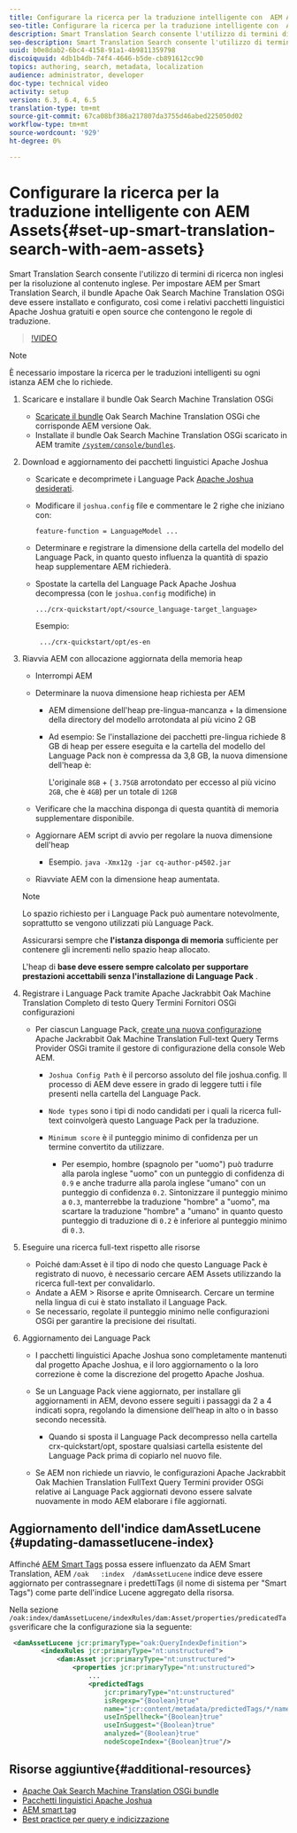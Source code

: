 ```yaml
---
title: Configurare la ricerca per la traduzione intelligente con  AEM Assets
seo-title: Configurare la ricerca per la traduzione intelligente con  AEM Assets
description: Smart Translation Search consente l'utilizzo di termini di ricerca non inglesi per la risoluzione al contenuto inglese. Per impostare AEM per Smart Translation Search, il bundle Apache Oak Search Machine Translation OSGi deve essere installato e configurato, così come i relativi pacchetti linguistici Apache Joshua gratuiti e open source che contengono le regole di traduzione.
seo-description: Smart Translation Search consente l'utilizzo di termini di ricerca non inglesi per la risoluzione al contenuto inglese. Per impostare AEM per Smart Translation Search, il bundle Apache Oak Search Machine Translation OSGi deve essere installato e configurato, così come i relativi pacchetti linguistici Apache Joshua gratuiti e open source che contengono le regole di traduzione.
uuid: b0e8dab2-6bc4-4158-91a1-4b9811359798
discoiquuid: 4db1b4db-74f4-4646-b5de-cb891612cc90
topics: authoring, search, metadata, localization
audience: administrator, developer
doc-type: technical video
activity: setup
version: 6.3, 6.4, 6.5
translation-type: tm+mt
source-git-commit: 67ca08bf386a217807da3755d46abed225050d02
workflow-type: tm+mt
source-wordcount: '929'
ht-degree: 0%

---
```



# Configurare la ricerca per la traduzione intelligente con  AEM Assets{#set-up-smart-translation-search-with-aem-assets}

Smart Translation Search consente l&#39;utilizzo di termini di ricerca non inglesi per la risoluzione al contenuto inglese. Per impostare AEM per Smart Translation Search, il bundle Apache Oak Search Machine Translation OSGi deve essere installato e configurato, così come i relativi pacchetti linguistici Apache Joshua gratuiti e open source che contengono le regole di traduzione.

>[!VIDEO](https://video.tv.adobe.com/v/21291/?quality=9&learn=on)

>[!NOTE]
>
>È necessario impostare la ricerca per le traduzioni intelligenti su ogni istanza AEM che lo richiede.

1. Scaricare e installare il bundle Oak Search Machine Translation OSGi
   * [Scaricate il bundle](https://search.maven.org/#search%7Cgav%7C1%7Cg%3A%22org.apache.jackrabbit%22%20AND%20a%3A%22oak-search-mt%22) Oak Search Machine Translation OSGi che corrisponde AEM versione Oak.
   * Installate il bundle Oak Search Machine Translation OSGi scaricato in AEM tramite [ `/system/console/bundles`](http://localhost:4502/system/console/bundles).

2. Download e aggiornamento dei pacchetti linguistici Apache Joshua
   * Scaricate e decomprimete i Language Pack [Apache Joshua desiderati](https://cwiki.apache.org/confluence/display/JOSHUA/Language+Packs).
   * Modificare il `joshua.config` file e commentare le 2 righe che iniziano con:

      ```
      feature-function = LanguageModel ...
      ```

   * Determinare e registrare la dimensione della cartella del modello del Language Pack, in quanto questo influenza la quantità di spazio heap supplementare AEM richiederà.
   * Spostate la cartella del Language Pack Apache Joshua decompressa (con le `joshua.config` modifiche) in

      ```
      .../crx-quickstart/opt/<source_language-target_language>
      ```

      Esempio:

      ```
       .../crx-quickstart/opt/es-en
      ```

3. Riavvia AEM con allocazione aggiornata della memoria heap
   * Interrompi AEM
   * Determinare la nuova dimensione heap richiesta per AEM

      * AEM dimensione dell&#39;heap pre-lingua-mancanza + la dimensione della directory del modello arrotondata al più vicino 2 GB
      * Ad esempio: Se l&#39;installazione dei pacchetti pre-lingua richiede 8 GB di heap per essere eseguita e la cartella del modello del Language Pack non è compressa da 3,8 GB, la nuova dimensione dell&#39;heap è:

         L&#39;originale `8GB` + ( `3.75GB` arrotondato per eccesso al più vicino `2GB`, che è `4GB`) per un totale di `12GB`
   * Verificare che la macchina disponga di questa quantità di memoria supplementare disponibile.
   * Aggiornare AEM script di avvio per regolare la nuova dimensione dell&#39;heap

      * Esempio. `java -Xmx12g -jar cq-author-p4502.jar`
   * Riavviate AEM con la dimensione heap aumentata.

   >[!NOTE]
   >
   >Lo spazio richiesto per i Language Pack può aumentare notevolmente, soprattutto se vengono utilizzati più Language Pack.
   >
   >
   >Assicurarsi sempre che **l&#39;istanza disponga di memoria** sufficiente per contenere gli incrementi nello spazio heap allocato.
   >
   >
   >L&#39;heap di **base deve essere sempre calcolato per supportare prestazioni accettabili senza l&#39;installazione di Language Pack** .

4. Registrare i Language Pack tramite Apache Jackrabbit Oak Machine Translation Completo di testo Query Termini Fornitori OSGi configurazioni

   * Per ciascun Language Pack, [create una nuova configurazione](http://localhost:4502/system/console/configMgr/org.apache.jackrabbit.oak.plugins.index.mt.MTFulltextQueryTermsProviderFactory) Apache Jackrabbit Oak Machine Translation Full-text Query Terms Provider OSGi tramite il gestore di configurazione della console Web AEM.

      * `Joshua Config Path` è il percorso assoluto del file joshua.config. Il processo di AEM deve essere in grado di leggere tutti i file presenti nella cartella del Language Pack.
      * `Node types` sono i tipi di nodo candidati per i quali la ricerca full-text coinvolgerà questo Language Pack per la traduzione.
      * `Minimum score` è il punteggio minimo di confidenza per un termine convertito da utilizzare.

         * Per esempio, hombre (spagnolo per &quot;uomo&quot;) può tradurre alla parola inglese &quot;uomo&quot; con un punteggio di confidenza di `0.9` e anche tradurre alla parola inglese &quot;umano&quot; con un punteggio di confidenza `0.2`. Sintonizzare il punteggio minimo a `0.3`, manterrebbe la traduzione &quot;hombre&quot; a &quot;uomo&quot;, ma scartare la traduzione &quot;hombre&quot; a &quot;umano&quot; in quanto questo punteggio di traduzione di `0.2` è inferiore al punteggio minimo di `0.3`.

5. Eseguire una ricerca full-text rispetto alle risorse
   * Poiché dam:Asset è il tipo di nodo che questo Language Pack è registrato di nuovo, è necessario cercare  AEM Assets utilizzando la ricerca full-text per convalidarlo.
   * Andate a AEM > Risorse e aprite Omnisearch. Cercare un termine nella lingua di cui è stato installato il Language Pack.
   * Se necessario, regolate il punteggio minimo nelle configurazioni OSGi per garantire la precisione dei risultati.

6. Aggiornamento dei Language Pack
   * I pacchetti linguistici Apache Joshua sono completamente mantenuti dal progetto Apache Joshua, e il loro aggiornamento o la loro correzione è come la discrezione del progetto Apache Joshua.
   * Se un Language Pack viene aggiornato, per installare gli aggiornamenti in AEM, devono essere seguiti i passaggi da 2 a 4 indicati sopra, regolando la dimensione dell&#39;heap in alto o in basso secondo necessità.

      * Quando si sposta il Language Pack decompresso nella cartella crx-quickstart/opt, spostare qualsiasi cartella esistente del Language Pack prima di copiarlo nel nuovo file.
   * Se AEM non richiede un riavvio, le configurazioni Apache Jackrabbit Oak Machien Translation FullText Query Termini provider OSGi relative ai Language Pack aggiornati devono essere salvate nuovamente in modo AEM elaborare i file aggiornati.


## Aggiornamento dell&#39;indice damAssetLucene {#updating-damassetlucene-index}

Affinché [AEM Smart Tags](https://helpx.adobe.com/experience-manager/6-3/assets/using/touch-ui-smart-tags.html) possa essere influenzato da AEM Smart Translation, AEM `/oak   :index  /damAssetLucene` indice deve essere aggiornato per contrassegnare i predettiTags (il nome di sistema per &quot;Smart Tags&quot;) come parte dell&#39;indice Lucene aggregato della risorsa.

Nella sezione `/oak:index/damAssetLucene/indexRules/dam:Asset/properties/predicatedTags`verificare che la configurazione sia la seguente:

```xml
 <damAssetLucene jcr:primaryType="oak:QueryIndexDefinition">
        <indexRules jcr:primaryType="nt:unstructured">
            <dam:Asset jcr:primaryType="nt:unstructured">
                <properties jcr:primaryType="nt:unstructured">
                    ...
                    <predictedTags
                        jcr:primaryType="nt:unstructured"
                        isRegexp="{Boolean}true"
                        name="jcr:content/metadata/predictedTags/*/name"
                        useInSpellheck="{Boolean}true"
                        useInSuggest="{Boolean}true"
                        analyzed="{Boolean}true"
                        nodeScopeIndex="{Boolean}true"/>
```

## Risorse aggiuntive{#additional-resources}

* [Apache Oak Search Machine Translation OSGi bundle](https://search.maven.org/#search%7Cgav%7C1%7Cg%3A%22org.apache.jackrabbit%22%20AND%20a%3A%22oak-search-mt%22)
* [Pacchetti linguistici Apache Joshua](https://cwiki.apache.org/confluence/display/JOSHUA/Language+Packs)
* [AEM smart tag](https://helpx.adobe.com/experience-manager/6-3/assets/using/touch-ui-smart-tags.html)
* [Best practice per query e indicizzazione](https://helpx.adobe.com/experience-manager/6-5/sites/deploying/using/best-practices-for-queries-and-indexing.html)